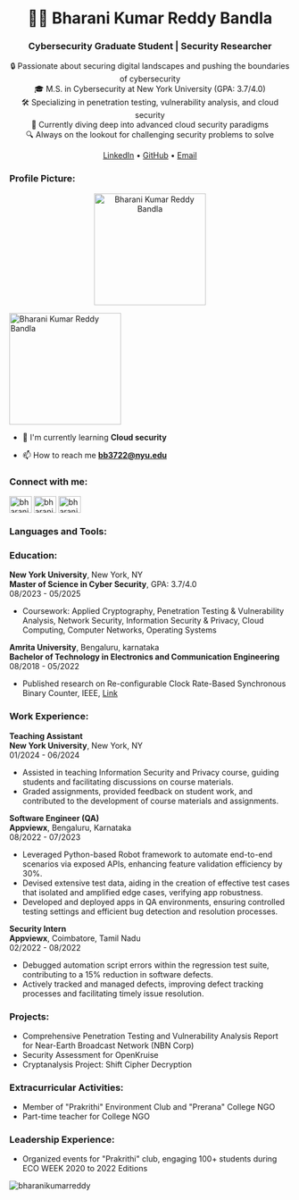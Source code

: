 <h1 align="center">👨‍💻 Bharani Kumar Reddy Bandla</h1>
<h3 align="center">Cybersecurity Graduate Student | Security Researcher</h3>
<p align="center">
    🔒 Passionate about securing digital landscapes and pushing the boundaries of cybersecurity
  <br>
  🎓 M.S. in Cybersecurity at New York University (GPA: 3.7/4.0)
  <br>
  🛠️ Specializing in penetration testing, vulnerability analysis, and cloud security
  <br>
  🌱 Currently diving deep into advanced cloud security paradigms
  <br>
  🔍 Always on the lookout for challenging security problems to solve
</p>
<p align="center">
  <a href="https://linkedin.com/in/bharani-kumar-reddy-bandla-3b1b851b9/">LinkedIn</a> •
  <a href="https://github.com/bharanikumarreddy">GitHub</a> •
  <a href="mailto:bb3722@nyu.edu">Email</a>
</p>

<h3 align="left">Profile Picture:</h3>
<p align="center">
  <img src="https://github.com/bharanikumarreddy/bharanikumarreddy/blob/main/profile_picture.jpg" alt="Bharani Kumar Reddy Bandla" width="200" height="200">
</p>
<p align="left">
  <img src="YOUR_IMAGE_URL_HERE" alt="Bharani Kumar Reddy Bandla" width="200" height="200">
</p>

- 🌱 I'm currently learning **Cloud security**

- 📫 How to reach me **bb3722@nyu.edu**

<h3 align="left">Connect with me:</h3>
<p align="left">
<a href="https://linkedin.com/in/bharani-kumar-reddy-bandla-3b1b851b9/" target="blank"><img align="center" src="https://raw.githubusercontent.com/rahuldkjain/github-profile-readme-generator/master/src/images/icons/Social/linked-in-alt.svg" alt="bharani-kumar-reddy-bandla-3b1b851b9" height="30" width="40" /></a>
<a href="https://www.hackerrank.com/profile/bharanikumarred1" target="blank"><img align="center" src="https://raw.githubusercontent.com/rahuldkjain/github-profile-readme-generator/master/src/images/icons/Social/hackerrank.svg" alt="bharanikumarred1" height="30" width="40" /></a>
<a href="https://leetcode.com/bharanikumarreddy/" target="blank"><img align="center" src="https://raw.githubusercontent.com/rahuldkjain/github-profile-readme-generator/master/src/images/icons/Social/leet-code.svg" alt="bharanikumarreddy" height="30" width="40" /></a>
</p>

<h3 align="left">Languages and Tools:</h3>
<p align="left">
<!-- (Previous languages and tools section remains unchanged) -->
</p>

<h3 align="left">Education:</h3>
<p><strong>New York University</strong>, New York, NY<br>
<strong>Master of Science in Cyber Security</strong>, GPA: 3.7/4.0<br>
08/2023 - 05/2025</p>
<ul>
  <li>Coursework: Applied Cryptography, Penetration Testing & Vulnerability Analysis, Network Security, Information Security & Privacy, Cloud Computing, Computer Networks, Operating Systems</li>
</ul>

<p><strong>Amrita University</strong>, Bengaluru, karnataka <br>
<strong>Bachelor of Technology in Electronics and Communication Engineering</strong><br>
08/2018 - 05/2022</p>
<ul>
  <li>Published research on Re-configurable Clock Rate-Based Synchronous Binary Counter, IEEE, <a href="https://ieeexplore.ieee.org/document/9972393" target="_blank">Link</a></li>
</ul>

<h3 align="left">Work Experience:</h3>
<p><strong>Teaching Assistant</strong><br>
<strong>New York University</strong>, New York, NY<br>
01/2024 - 06/2024</p>
<ul>
<li>Assisted in teaching Information Security and Privacy course, guiding students and facilitating discussions on course materials.</li>
<li>Graded assignments, provided feedback on student work, and contributed to the development of course materials and assignments.</li>
</ul>

<p><strong>Software Engineer (QA)</strong><br>
<strong>Appviewx</strong>, Bengaluru, Karnataka<br>
08/2022 - 07/2023</p>
<ul>
<li>Leveraged Python-based Robot framework to automate end-to-end scenarios via exposed APIs, enhancing feature validation efficiency by 30%.</li>
<li>Devised extensive test data, aiding in the creation of effective test cases that isolated and amplified edge cases, verifying app robustness.</li>
<li>Developed and deployed apps in QA environments, ensuring controlled testing settings and efficient bug detection and resolution processes.</li>
</ul>

<p><strong>Security Intern</strong><br>
<strong>Appviewx</strong>, Coimbatore, Tamil Nadu<br>
02/2022 - 08/2022</p>
<ul>
<li>Debugged automation script errors within the regression test suite, contributing to a 15% reduction in software defects.</li>
<li>Actively tracked and managed defects, improving defect tracking processes and facilitating timely issue resolution.</li>
</ul>

<h3 align="left">Projects:</h3>
<ul>
  <li>Comprehensive Penetration Testing and Vulnerability Analysis Report for Near-Earth Broadcast Network (NBN Corp)</li>
  <li>Security Assessment for OpenKruise</li>
  <li>Cryptanalysis Project: Shift Cipher Decryption</li>
</ul>

<h3 align="left">Extracurricular Activities:</h3>
<ul>
  <li>Member of "Prakrithi" Environment Club and "Prerana" College NGO</li>
  <li>Part-time teacher for College NGO</li>
</ul>

<h3 align="left">Leadership Experience:</h3>
<ul>
  <li>Organized events for "Prakrithi" club, engaging 100+ students during ECO WEEK 2020 to 2022 Editions</li>
</ul>

<p><img align="center" src="https://github-readme-stats.vercel.app/api/top-langs?username=bharanikumarreddy&show_icons=true&locale=en&layout=compact" alt="bharanikumarreddy" /></p>

